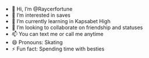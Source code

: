 - 👋 Hi, I’m @Raycerfortune
- 👀 I’m interested in saves
- 🌱 I’m currently learning in Kapsabet High 
- 💞️ I’m looking to collaborate on friendship and statuses 
- 📫 You can text me or call me anytime 
- 😄 Pronouns: Skating 
- ⚡ Fun fact: Spending time with besties 

<!---
Raycerfortune/Raycerfortune is a ✨ special ✨ repository because its `README.md` (this file) appears on your GitHub profile.
You can click the Preview link to take a look at your changes.
--->
